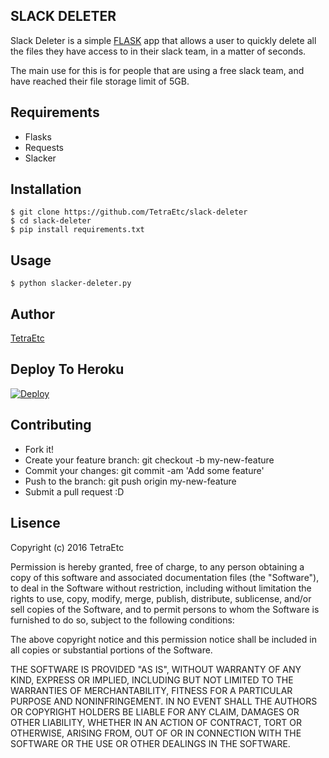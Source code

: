 ## SLACK DELETER
Slack Deleter is a simple [FLASK](http://flask.pocoo.org/) app that allows a user to quickly delete all the files they have access to in their slack team, in a matter of seconds.

The main use for this is for people that are using a free slack team, and have reached their file storage limit of 5GB.

## Requirements
* Flasks
* Requests
* Slacker

## Installation

```
$ git clone https://github.com/TetraEtc/slack-deleter
$ cd slack-deleter
$ pip install requirements.txt
```

## Usage

```
$ python slacker-deleter.py
```

## Author
[TetraEtc](https://github.com/TetraEtc)

## Deploy To Heroku
[![Deploy](https://www.herokucdn.com/deploy/button.png)](https://heroku.com/deploy)

## Contributing
- Fork it!
- Create your feature branch: git checkout -b my-new-feature
- Commit your changes: git commit -am 'Add some feature'
- Push to the branch: git push origin my-new-feature
- Submit a pull request :D

## Lisence
Copyright (c) 2016 TetraEtc

Permission is hereby granted, free of charge, to any person obtaining a copy of this software and associated documentation files (the "Software"), to deal in the Software without restriction, including without limitation the rights to use, copy, modify, merge, publish, distribute, sublicense, and/or sell copies of the Software, and to permit persons to whom the Software is furnished to do so, subject to the following conditions:

The above copyright notice and this permission notice shall be included in all copies or substantial portions of the Software.

THE SOFTWARE IS PROVIDED "AS IS", WITHOUT WARRANTY OF ANY KIND, EXPRESS OR IMPLIED, INCLUDING BUT NOT LIMITED TO THE WARRANTIES OF MERCHANTABILITY, FITNESS FOR A PARTICULAR PURPOSE AND NONINFRINGEMENT. IN NO EVENT SHALL THE AUTHORS OR COPYRIGHT HOLDERS BE LIABLE FOR ANY CLAIM, DAMAGES OR OTHER LIABILITY, WHETHER IN AN ACTION OF CONTRACT, TORT OR OTHERWISE, ARISING FROM, OUT OF OR IN CONNECTION WITH THE SOFTWARE OR THE USE OR OTHER DEALINGS IN THE SOFTWARE.
